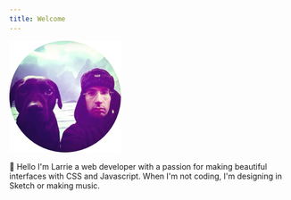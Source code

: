 ```yaml
---
title: Welcome
---
```


![Larrie Knights](/images/larrie-knights.png)

👋 Hello I'm Larrie a web developer with a passion for making beautiful interfaces with CSS and Javascript. When I'm not coding, I'm designing in Sketch or making music.


